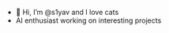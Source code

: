 - 👋 Hi, I’m @s1yav and I love cats
- AI enthusiast working on interesting projects


<!---
s1yav/s1yav is a ✨ special ✨ repository because its `README.md` (this file) appears on your GitHub profile.
You can click the Preview link to take a look at your changes.
--->
